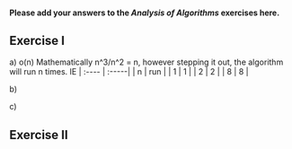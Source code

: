 #### Please add your answers to the **_Analysis of Algorithms_** exercises here.

## Exercise I

a) o(n) Mathematically n^3/n^2 = n, however stepping it out, the algorithm will run n times. IE
| :---- | :-----|
| n | run |
| 1 | 1 |
| 2 | 2 |
| 8 | 8 |

b)

c)

## Exercise II
